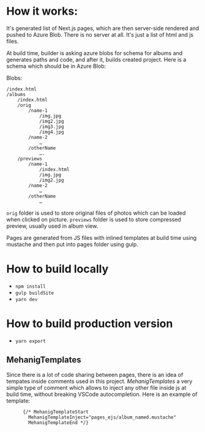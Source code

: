 # How it works:

It's generated list of Next.js pages, which are then server-side rendered and pushed to Azure Blob.
There is no server at all. It's just a list of html and js files.

At build time, builder is asking azure blobs for schema for albums and generates paths and code, and after it, builds created project.
Here is a schema which should be in Azure Blob:

Blobs:

```
/index.html
/albums
	/index.html
 	/orig
		/name-1
			/img.jpg
			/img2.jpg
			/img3.jpg
			/img4.jpg
		/name-2
			…
		/otherName
			….
	/previews
		/name-1
			/index.html
			/img.jpg
			/img2.jpg
		/name-2
			…
		/otherName
			…
```

`orig` folder is used to store original files of photos which can be loaded when clicked on picture.
`previews` folder is used to store compressed preview, usually used in album view.

Pages are generated from JS files with inlined templates at build time using mustache and then put into pages folder using gulp.

# How to build locally

- `npm install`
- `gulp buildSite`
- `yarn dev`

# How to build production version

- `yarn export`

## MehanigTemplates

Since there is a lot of code sharing between pages, there is an idea of tempates inside comments used in this project.
_MehanigTemplates_ a very simple type of comment which allows to inject any other file inside js at build time, without breaking VSCode autocompletion.
Here is an example of template:

```
      {/* MehanigTemplateStart
        MehanigTemplateInject="pages_ejs/album_named.mustache"
        MehanigTemplateEnd */}
```
